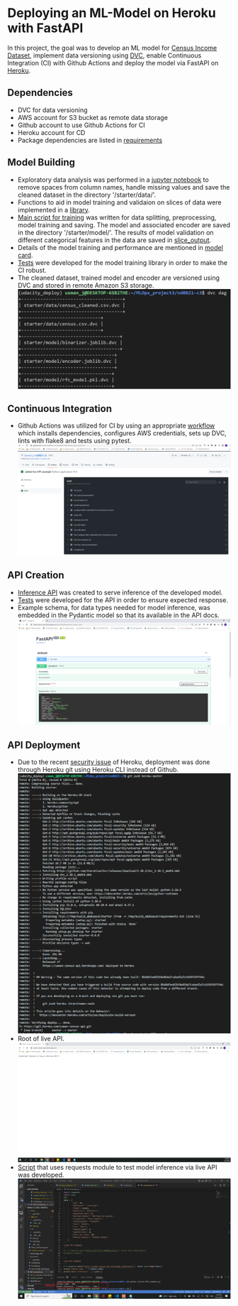 # Deploying an ML-Model on Heroku with FastAPI 
In this project, the goal was to develop an ML model for [Census Income Dataset](https://archive.ics.uci.edu/ml/datasets/census+income), implement data versioning using [DVC](https://dvc.org/), enable Continuous Integration (CI) with Github Actions and deploy the model via FastAPI on [Heroku](https://dashboard.heroku.com/apps).

## Dependencies
- DVC for data versioning
- AWS account for S3 bucket as remote data storage
- Github account to use Github Actions for CI
- Heroku account for CD
- Package dependencies are listed in [requirements](requirements.txt)

## Model Building
- Exploratory data analysis was performed in a [jupyter notebook](starter/starter/EDA_notebook.ipynb) to remove spaces from column names, handle missing values and save the cleaned dataset in the directory '/starter/data/'.
- Functions to aid in model training and validaion on slices of data were implemented in a [library](/starter/starter/ml/model.py).
- [Main script for training](starter/starter/training_main.py) was written for data splitting, preprocessing, model training and saving. The model and associated encoder are saved in the directory '/starter/model/'. The results of model validation on different categorical features in the data are saved in [slice_output](/starter/model/slice_output.txt).
- Details of the model training and performance are mentioned in [model card](/starter/model_card.md).
- [Tests](/starter/test_funcs/test_model_training.py) were developed for the model training library in order to make the CI robust. 
- The cleaned dataset, trained model and encoder are versioned using DVC and stored in remote Amazon S3 storage.
![DVC dag](/screenshots/dvcdag.png)

## Continuous Integration
- Github Actions was utilized for CI by using an appropriate [workflow](.github/workflows/python-app.yml) which installs dependencies, configures AWS credentials, sets up DVC, lints with flake8 and tests using pytest.
![Workflow](/screenshots/continuous_integration.png)

## API Creation
- [Inference API](/starter/starter/app_src/main.py) was created to serve inference of the developed model.
- [Tests](/starter/test_funcs/test_api.py) were developed for the API in order to ensure expected response.
- Example schema, for data types needed for model inference, was embedded in the Pydantic model so that its available in the API docs.
![Example](/screenshots/example.png)

## API Deployment
- Due to the recent [security issue](https://status.heroku.com/incidents/2413) of Heroku, deployment was done through Heroku git using Heroku CLI instead of Github. 
![Deployment](/screenshots/continuous_deloyment.png)
- Root of live API.
![Root](/screenshots/live_get.png)
- [Script](/starter/API_example.py) that uses requests module to test model inference via live API was developed.
![Live API Inference](/screenshots/live_post.png)